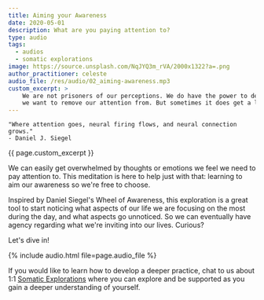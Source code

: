 ```yaml
---
title: Aiming your Awareness
date: 2020-05-01
description: What are you paying attention to?
type: audio
tags:
  - audios
  - somatic explorations
image: https://source.unsplash.com/NqJYQ3m_rVA/2000x1322?a=.png
author_practitioner: celeste
audio_file: /res/audio/02_aiming-awareness.mp3
custom_excerpt: >
    We are not prisoners of our perceptions. We do have the power to decide what we want to pay attention to, and where
    we want to remove our attention from. But sometimes it does get a little tricky, doesn't it? 
---
```


```
"Where attention goes, neural firing flows, and neural connection grows."
- Daniel J. Siegel
```

{{ page.custom_excerpt }}

We can easily get overwhelmed by thoughts or emotions we feel we need to pay attention to. 
This meditation is here to help just with that: learning to aim our awareness so we're free to choose. 

Inspired by Daniel Siegel's Wheel of Awareness, this exploration is a great tool to start noticing what aspects of our
life we are focusing on the most during the day, and what aspects go unnoticed. So we can eventually have agency
regarding what we're inviting into our lives. Curious?

Let's dive in!

{% include audio.html  file=page.audio_file %}

If you would like to learn how to develop a deeper practice, chat to us about 1:1 [Somatic Explorations](/modalities/somatic-explorations/)
where you can explore and be supported as you gain a deeper understanding of yourself.
